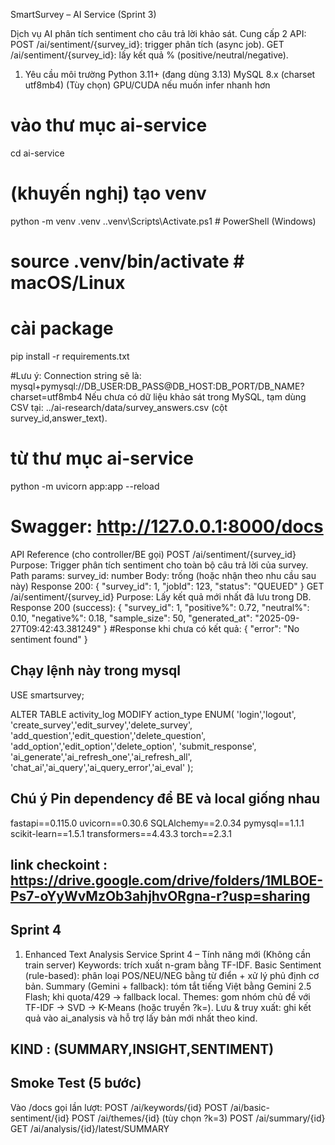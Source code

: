 SmartSurvey – AI Service (Sprint 3)

Dịch vụ AI phân tích sentiment cho câu trả lời khảo sát.
Cung cấp 2 API:
POST /ai/sentiment/{survey_id}: trigger phân tích (async job).
GET /ai/sentiment/{survey_id}: lấy kết quả % (positive/neutral/negative).

1) Yêu cầu môi trường
Python 3.11+ (đang dùng 3.13)
MySQL 8.x (charset utf8mb4)
(Tùy chọn) GPU/CUDA nếu muốn infer nhanh hơn

# vào thư mục ai-service
cd ai-service

# (khuyến nghị) tạo venv
python -m venv .venv
.\.venv\Scripts\Activate.ps1   # PowerShell (Windows)
# source .venv/bin/activate    # macOS/Linux

# cài package
pip install -r requirements.txt

#Lưu ý:
Connection string sẽ là: mysql+pymysql://DB_USER:DB_PASS@DB_HOST:DB_PORT/DB_NAME?charset=utf8mb4
Nếu chưa có dữ liệu khảo sát trong MySQL, tạm dùng CSV tại: ../ai-research/data/survey_answers.csv (cột survey_id,answer_text).

# từ thư mục ai-service
python -m uvicorn app:app --reload
# Swagger: http://127.0.0.1:8000/docs

API Reference (cho controller/BE gọi)
POST /ai/sentiment/{survey_id}
Purpose: Trigger phân tích sentiment cho toàn bộ câu trả lời của survey.
Path params: survey_id: number
Body: trống (hoặc nhận theo nhu cầu sau này)
Response 200:
{ "survey_id": 1, "jobId": 123, "status": "QUEUED" }
GET /ai/sentiment/{survey_id}
Purpose: Lấy kết quả mới nhất đã lưu trong DB.
Response 200 (success):
{
  "survey_id": 1,
  "positive%": 0.72,
  "neutral%": 0.10,
  "negative%": 0.18,
  "sample_size": 50,
  "generated_at": "2025-09-27T09:42:43.381249"
}
#Response khi chưa có kết quả:
{ "error": "No sentiment found" }

## Chạy lệnh này trong mysql
USE smartsurvey;

ALTER TABLE activity_log 
MODIFY action_type ENUM(
  'login','logout',
  'create_survey','edit_survey','delete_survey',
  'add_question','edit_question','delete_question',
  'add_option','edit_option','delete_option',
  'submit_response',
  'ai_generate','ai_refresh_one','ai_refresh_all',
  'chat_ai','ai_query','ai_query_error','ai_eval'
);

## Chú ý Pin dependency để BE và local giống nhau
fastapi==0.115.0
uvicorn==0.30.6
SQLAlchemy==2.0.34
pymysql==1.1.1
scikit-learn==1.5.1
transformers==4.43.3
torch==2.3.1

## link checkoint : https://drive.google.com/drive/folders/1MLBOE-Ps7-oYyWvMzOb3ahjhvORgna-r?usp=sharing

## Sprint 4
1. Enhanced Text Analysis Service
Sprint 4 – Tính năng mới (Không cần train server)
Keywords: trích xuất n-gram bằng TF-IDF.
Basic Sentiment (rule-based): phân loại POS/NEU/NEG bằng từ điển + xử lý phủ định cơ bản.
Summary (Gemini + fallback): tóm tắt tiếng Việt bằng Gemini 2.5 Flash; khi quota/429 → fallback local.
Themes: gom nhóm chủ đề với TF-IDF → SVD → K-Means (hoặc truyền ?k=).
Lưu & truy xuất: ghi kết quả vào ai_analysis và hỗ trợ lấy bản mới nhất theo kind.
## KIND : (SUMMARY,INSIGHT,SENTIMENT)
## Smoke Test (5 bước)
Vào /docs gọi lần lượt:
POST /ai/keywords/{id}
POST /ai/basic-sentiment/{id}
POST /ai/themes/{id} (tùy chọn ?k=3)
POST /ai/summary/{id}
GET /ai/analysis/{id}/latest/SUMMARY

